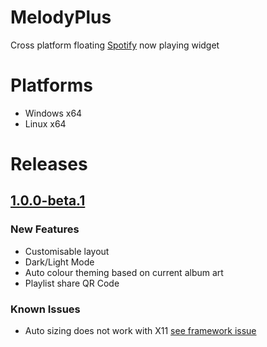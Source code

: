 # MelodyPlus
Cross platform floating [Spotify](https://spotify.com) now playing widget

# Platforms
- Windows x64
- Linux x64

# Releases
## [1.0.0-beta.1](https://github.com/Thelonedevil/MelodyPlus/releases/tag/1.0.0-beta.1)
### New Features
- Customisable layout
- Dark/Light Mode
- Auto colour theming based on current album art
- Playlist share QR Code

### Known Issues
- Auto sizing does not work with X11 [see framework issue](https://github.com/AvaloniaUI/Avalonia/issues/1748) 
